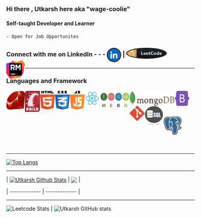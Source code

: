### Hi there , Utkarsh here aka "wage-coolie"
#### Self-taught Developer and Learner
    - Open for Job Opportunites
 
### Connect with me on LinkedIn  - - -   [<img align="center" src="https://github.com/wage-coolie/wage-coolie/blob/master/assets/6RA1Ax4__400x400.jpg?raw=true"  style="border-radius: 50%;width: 34px ;border: 2px solid black;height: 34px; align-self:bottom" />][Linkedin]  |  [<img align="top" src="https://github.com/wage-coolie/wage-coolie/blob/master/assets/leetcode_button_icon_151892.png"  style="border-radius: 50%;width: 104px ;border: 2px solid black;height: 25px; align-self:bottom" />][Leetcode]

<hr>

### Languages and Framework
<img align="left" alt="Ruby" width="50px" height=50px src="https://github.com/wage-coolie/wage-coolie/blob/master/assets/ruby-logo-087AF79367-seeklogo.com.jpg" />
<img align="left" alt="Rails"  width="40px" height=56px src="https://github.com/wage-coolie/wage-coolie/blob/master/assets/ruby-on-rails-logo-95951CC5FB-seeklogo.com.png" />
<img align="left" alt="html5"  width="40px" height=50px src="https://github.com/wage-coolie/wage-coolie/blob/master/assets/html5-with-wordmark-color-logo-4259B7F24F-seeklogo.com.png" />
<img align="left" alt="CSS" width="40px" height=50px src="https://github.com/wage-coolie/wage-coolie/blob/master/assets/css3-logo-8724075274-seeklogo.com.png" />
<img align="left" alt="Js" width="40px" height=50px src="https://github.com/wage-coolie/wage-coolie/blob/master/assets/java-script-js-logo-ACF4AE5082-seeklogo.com.png" />
<img align="left" alt="react" width="40px" height=40px src="https://github.com/wage-coolie/wage-coolie/blob/master/assets/react-logo-7B3CE81517-seeklogo.com.png" />
<img align="left" alt="MERN"  width="80px" height=50px src="https://github.com/wage-coolie/wage-coolie/blob/master/assets/index.jpeg?raw=true" />
<img align="left" alt="mongodb"  width="120px" height=40px src="https://github.com/wage-coolie/wage-coolie/blob/master/assets/mongodb-logo-4A71340576-seeklogo.com.png" />

<img align="left" alt="Bootstrap" width="40px" height=40px src="https://github.com/wage-coolie/wage-coolie/blob/master/assets/bootstrap-5-logo-85A1F11F4F-seeklogo.com.png" />
<img align="left" alt="git" width="40px" height=40px src="https://github.com/wage-coolie/wage-coolie/blob/master/assets/git-logo-CD8D6F1C09-seeklogo.com.png" />
<img align="left" alt="SQL"  width="50px" height=50px src="https://raw.githubusercontent.com/wage-coolie/wage-coolie/master/assets/image-260nw-684826648.webp" />
<br/>
<br/>
<br/>
<br/>
<img align="left" alt="POstGRES"  width="50px" height=50px src="https://github.com/wage-coolie/wage-coolie/blob/master/assets/pgsql-logo-898CA61FF8-seeklogo.com.gif" />
<img align="left" alt="RubyMine"  width="50px" height=50px style="margin-top:-200px" src="https://github.com/wage-coolie/wage-coolie/blob/master/assets/rubymine-logo-ACFC28EACC-seeklogo.com.png" />
</br>
</br>
</br>
</br>
</br>
<hr>

[![Top Langs](https://github-readme-stats.vercel.app/api/top-langs/?username=wage-coolie&theme=gruvbox_light&card_width=700)](https://github.com/anuraghazra/github-readme-stats)
</br>

<hr>

| <a href="https://github.com/wage-coolie/github-readme-stats"><img align="center" src="https://github-readme-stats.vercel.app/api?username=wage-coolie&count_private=true&theme=gruvbox&show_icons=true&include_all_commits=true&hide_border=true" alt="Utkarsh Github Stats" /></a> | <a href="https://github.com/anuraghazra/github-readme-stats"><img align="center" src="https://leetcode.card.workers.dev/?username=MadaoJEET&theme=nord&font=milonga" /></a> |

| ------------- | ------------- |

<hr>

![Leetcode Stats](https://leetcode.card.workers.dev/?username=MadaoJEET&theme=nord&font=milonga&width=300px) | ![Utkarsh GitHub stats](https://github-readme-stats.vercel.app/api?username=wage-coolie&count_private=true&theme=gruvbox&show_icons=true)

[Linkedin]: https://www.linkedin.com/in/utkarsh-dixit-b34639103/
[Leetcode]: https://leetcode.com/MadaoJEET/
